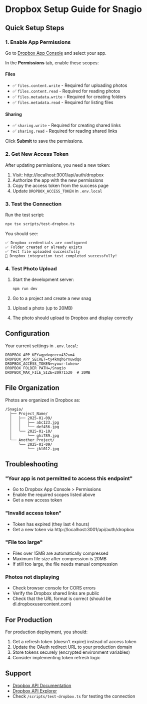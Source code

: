 # Dropbox Setup Guide for Snagio

## Quick Setup Steps

### 1. Enable App Permissions

Go to [Dropbox App Console](https://www.dropbox.com/developers/apps) and select your app.

In the **Permissions** tab, enable these scopes:

#### Files
- ✅ `files.content.write` - Required for uploading photos
- ✅ `files.content.read` - Required for reading photos
- ✅ `files.metadata.write` - Required for creating folders
- ✅ `files.metadata.read` - Required for listing files

#### Sharing  
- ✅ `sharing.write` - Required for creating shared links
- ✅ `sharing.read` - Required for reading shared links

Click **Submit** to save the permissions.

### 2. Get New Access Token

After updating permissions, you need a new token:

1. Visit: http://localhost:3001/api/auth/dropbox
2. Authorize the app with the new permissions
3. Copy the access token from the success page
4. Update `DROPBOX_ACCESS_TOKEN` in `.env.local`

### 3. Test the Connection

Run the test script:
```bash
npx tsx scripts/test-dropbox.ts
```

You should see:
```
✅ Dropbox credentials are configured
✅ Folder created or already exists
✅ Test file uploaded successfully
🎉 Dropbox integration test completed successfully!
```

### 4. Test Photo Upload

1. Start the development server:
   ```bash
   npm run dev
   ```

2. Go to a project and create a new snag
3. Upload a photo (up to 20MB)
4. The photo should upload to Dropbox and display correctly

## Configuration

Your current settings in `.env.local`:
```env
DROPBOX_APP_KEY=gpdvgeecx432um4
DROPBOX_APP_SECRET=ty4kmqh6rnuwdqo
DROPBOX_ACCESS_TOKEN=<your-token>
DROPBOX_FOLDER_PATH=/Snagio
DROPBOX_MAX_FILE_SIZE=20971520  # 20MB
```

## File Organization

Photos are organized in Dropbox as:
```
/Snagio/
  ├── Project_Name/
  │   ├── 2025-01-09/
  │   │   ├── abc123.jpg
  │   │   └── def456.jpg
  │   └── 2025-01-10/
  │       └── ghi789.jpg
  └── Another_Project/
      └── 2025-01-09/
          └── jkl012.jpg
```

## Troubleshooting

### "Your app is not permitted to access this endpoint"
- Go to Dropbox App Console > Permissions
- Enable the required scopes listed above
- Get a new access token

### "Invalid access token"  
- Token has expired (they last 4 hours)
- Get a new token via http://localhost:3001/api/auth/dropbox

### "File too large"
- Files over 15MB are automatically compressed
- Maximum file size after compression is 20MB
- If still too large, the file needs manual compression

### Photos not displaying
- Check browser console for CORS errors
- Verify the Dropbox shared links are public
- Check that the URL format is correct (should be dl.dropboxusercontent.com)

## For Production

For production deployment, you should:

1. Get a refresh token (doesn't expire) instead of access token
2. Update the OAuth redirect URL to your production domain
3. Store tokens securely (encrypted environment variables)
4. Consider implementing token refresh logic

## Support

- [Dropbox API Documentation](https://www.dropbox.com/developers/documentation)
- [Dropbox API Explorer](https://dropbox.github.io/dropbox-api-v2-explorer/)
- Check `/scripts/test-dropbox.ts` for testing the connection